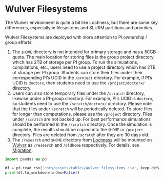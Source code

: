 # Wulver Filesystems

The Wulver environment is quite a bit like Lochness, but there are some key differences, especially in filesystems and SLURM partitions and priorities.

 Wulver Filesystems are deployed with more attention to PI ownership / group efforts:

1. The `$HOME` directory is not intended for primary storage and has a 50GB quota. The main location for storing files is the group project directory which has 2TB of storage per PI group. To run the simulations, compilations, etc., users need to use a project directory which has 2TB of storage per PI group. Students can store their files under their corresponding PI’s UCID in the `/project` directory.  For example, if PI’s UCID is `doctorx`, then students need to use the `/project/doctorx/` directory. 
2. Users can also store temporary files under the `/scratch` directory, likewise under a PI-group directory. For example, PI’s UCID is `doctorx`, so students need to use the `/scratch/doctorx/` directory.  Please note that the files under `/scratch` will be periodically deleted. To store files for longer than computations, please use the `/project` directory.  Files under `/scratch` are not backed up. For best performance simulations should be performed in the `/scratch` directory. Once the simulation is complete, the results should be copied into the `$HOME` or `/project` directory.  Files are deleted from `/scratch` after they are 30 days old.
3. The `/research` and `$HOME` directory from [Lochness](decommissioned/lochness.md) will be mounted on [Wulver](wulver.md) as `/research` and `/oldhome` respectively. For details, see [Migration](lochness_filesystem.md).

```python exec="on"
import pandas as pd

df = pd.read_csv('docs/assets/tables/Wulver_filesystems.csv', keep_default_na=False, na_filter=False)
print(df.to_markdown(index=False))
```

